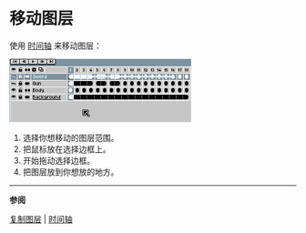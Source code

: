 # 移动图层

使用 [时间轴](timeline.md) 来移动图层：

![移动图层](move-layers/move-layers.gif)

1. 选择你想移动的图层范围。
2. 把鼠标放在选择边框上。
3. 开始拖动选择边框。
4. 把图层放到你想放的地方。

---

**参阅**

[复制图层](copy-layers.md) |
[时间轴](timeline.md)
